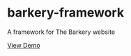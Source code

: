 # barkery-framework
A framework for The Barkery website

[View Demo](https://angecook.github.io/barkery-framework)
